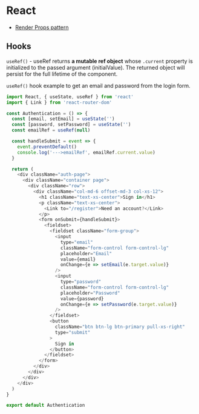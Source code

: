 # React

- [Render Props pattern](https://reactjs.org/docs/render-props.html)

## Hooks

`useRef()` - useRef returns **a mutable ref object** whose `.current` property is initialized to the passed argument (initialValue). The returned object will persist for the full lifetime of the component.

`useRef()` hook example to get an email and password from the login form.

```javascript
import React, { useState, useRef } from 'react'
import { Link } from 'react-router-dom'

const Authentication = () => {
  const [email, setEmail] = useState('')
  const [password, setPassword] = useState('')
  const emailRef = useRef(null)

  const handleSubmit = event => {
    event.preventDefault()
    console.log('--->emailRef', emailRef.current.value)
  }

  return (
    <div className="auth-page">
      <div className="container page">
        <div className="row">
          <div className="col-md-6 offset-md-3 col-xs-12">
            <h1 className="text-xs-center">Sign in</h1>
            <p className="text-xs-center">
              <Link to="/register">Need an account?</Link>
            </p>
            <form onSubmit={handleSubmit}>
              <fieldset>
                <fieldset className="form-group">
                  <input
                    type="email"
                    className="form-control form-control-lg"
                    placeholder="Email"
                    value={email}
                    onChange={e => setEmail(e.target.value)}
                  />
                  <input
                    type="password"
                    className="form-control form-control-lg"
                    placeholder="Password"
                    value={password}
                    onChange={e => setPassword(e.target.value)}
                  />
                </fieldset>
                <button
                  className="btn btn-lg btn-primary pull-xs-right"
                  type="submit"
                >
                  Sign in
                </button>
              </fieldset>
            </form>
          </div>
        </div>
      </div>
    </div>
  )
}

export default Authentication
```
